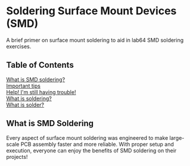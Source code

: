 # Soldering Surface Mount Devices (SMD)

A brief primer on surface mount soldering to aid in lab64 SMD soldering exercises.

## Table of Contents  
[What is SMD soldering?](#what-is-smd-soldering)<br>
[Important tips](#important-things-to-keep-in-mind)<br>
[Help! I'm still having trouble!](#i-am-still-having-trouble)<br>
[What is soldering?](#what-is-soldering)<br>
[What is solder?](#what-is-solder)<br>

## What is SMD Soldering
<!-- <br><img width="800" src="https://github.com/maholli/tutorials/blob/master/soldering SMD/images/9bbb.jpg"><br> -->

Every aspect of surface mount soldering was engineered to make large-scale PCB assembly faster and more reliable. With proper setup and execution, everyone can enjoy the benefits of SMD soldering on their projects!

<!-- 1. **Solder Paste** SMD soldering uses solder paste to form the electrical connections. Solder paste is almost like *powdered* metal solder suspended inside a high-viscosity flux. <br><img width="700" src="https://github.com/maholli/tutorials/blob/master/soldering SMD/images/9bbb.jpg"><br>image courtesy of.. <br>  -->